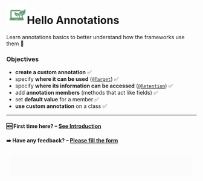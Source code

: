 # <img src="https://raw.githubusercontent.com/bobocode-projects/resources/master/image/logo_transparent_background.png" height=50/>Hello Annotations
Learn annotations basics to better understand how the frameworks use them 💪

### Objectives

* **create a custom annotation** ✅
* specify **where it can be used** ([`@Target`](https://docs.oracle.com/en/java/javase/11/docs/api/java.base/java/lang/annotation/Target.html)) ✅
* specify **where its information can be accessed** ([`@Retention`](https://docs.oracle.com/en/java/javase/11/docs/api/java.base/java/lang/annotation/Retention.html)) ✅
* add **annotation members** (methods that act like fields) ✅
* set **default value** for a member ✅
* **use custom annotation** on a class ✅

---
#### 🆕 First time here? – [See Introduction](https://github.com/bobocode-projects/java-fundamentals-course/tree/main/0-0-intro#introduction)
#### ➡️ Have any feedback? – [Please fill the form ](https://forms.gle/UADe1YKHiFVXQJLF8)

##
<div align="center"><img src="https://raw.githubusercontent.com/bobocode-projects/resources/master/animation/GitHub%20Star_3.gif" height=50/></div>
